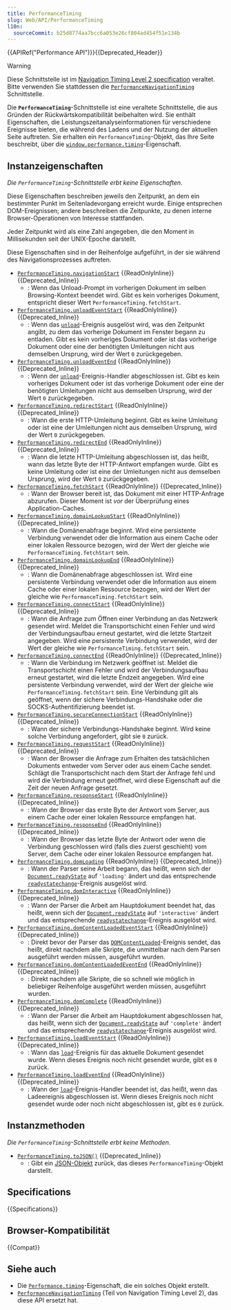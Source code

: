 ```yaml
---
title: PerformanceTiming
slug: Web/API/PerformanceTiming
l10n:
  sourceCommit: b25d8774aa7bcc6a053e26cf804ad454f51e134b
---
```


{{APIRef("Performance API")}}{{Deprecated_Header}}

> [!WARNING]
> Diese Schnittstelle ist im [Navigation Timing Level 2 specification](https://w3c.github.io/navigation-timing/#obsolete) veraltet. Bitte verwenden Sie stattdessen die [`PerformanceNavigationTiming`](/de/docs/Web/API/PerformanceNavigationTiming) Schnittstelle.

Die **`PerformanceTiming`**-Schnittstelle ist eine veraltete Schnittstelle, die aus Gründen der Rückwärtskompatibilität beibehalten wird. Sie enthält Eigenschaften, die Leistungszeitanalyseinformationen für verschiedene Ereignisse bieten, die während des Ladens und der Nutzung der aktuellen Seite auftreten. Sie erhalten ein `PerformanceTiming`-Objekt, das Ihre Seite beschreibt, über die [`window.performance.timing`](/de/docs/Web/API/Performance/timing)-Eigenschaft.

## Instanzeigenschaften

_Die `PerformanceTiming`-Schnittstelle erbt keine Eigenschaften._

Diese Eigenschaften beschreiben jeweils den Zeitpunkt, an dem ein bestimmter Punkt im Seitenladevorgang erreicht wurde. Einige entsprechen DOM-Ereignissen; andere beschreiben die Zeitpunkte, zu denen interne Browser-Operationen von Interesse stattfanden.

Jeder Zeitpunkt wird als eine Zahl angegeben, die den Moment in Millisekunden seit der UNIX-Epoche darstellt.

Diese Eigenschaften sind in der Reihenfolge aufgeführt, in der sie während des Navigationsprozesses auftreten.

- [`PerformanceTiming.navigationStart`](/de/docs/Web/API/PerformanceTiming/navigationStart) {{ReadOnlyInline}} {{Deprecated_Inline}}
  - : Wenn das Unload-Prompt im vorherigen Dokument im selben Browsing-Kontext beendet wird. Gibt es kein vorheriges Dokument, entspricht dieser Wert `PerformanceTiming.fetchStart`.
- [`PerformanceTiming.unloadEventStart`](/de/docs/Web/API/PerformanceTiming/unloadEventStart) {{ReadOnlyInline}} {{Deprecated_Inline}}
  - : Wenn das [`unload`](/de/docs/Web/API/Window/unload_event)-Ereignis ausgelöst wird, was den Zeitpunkt angibt, zu dem das vorherige Dokument im Fenster begann zu entladen. Gibt es kein vorheriges Dokument oder ist das vorherige Dokument oder eine der benötigten Umleitungen nicht aus demselben Ursprung, wird der Wert `0` zurückgegeben.
- [`PerformanceTiming.unloadEventEnd`](/de/docs/Web/API/PerformanceTiming/unloadEventEnd) {{ReadOnlyInline}} {{Deprecated_Inline}}
  - : Wenn der [`unload`](/de/docs/Web/API/Window/unload_event)-Ereignis-Handler abgeschlossen ist. Gibt es kein vorheriges Dokument oder ist das vorherige Dokument oder eine der benötigten Umleitungen nicht aus demselben Ursprung, wird der Wert `0` zurückgegeben.
- [`PerformanceTiming.redirectStart`](/de/docs/Web/API/PerformanceTiming/redirectStart) {{ReadOnlyInline}} {{Deprecated_Inline}}
  - : Wann die erste HTTP-Umleitung beginnt. Gibt es keine Umleitung oder ist eine der Umleitungen nicht aus demselben Ursprung, wird der Wert `0` zurückgegeben.
- [`PerformanceTiming.redirectEnd`](/de/docs/Web/API/PerformanceTiming/redirectEnd) {{ReadOnlyInline}} {{Deprecated_Inline}}
  - : Wann die letzte HTTP-Umleitung abgeschlossen ist, das heißt, wann das letzte Byte der HTTP-Antwort empfangen wurde. Gibt es keine Umleitung oder ist eine der Umleitungen nicht aus demselben Ursprung, wird der Wert `0` zurückgegeben.
- [`PerformanceTiming.fetchStart`](/de/docs/Web/API/PerformanceTiming/fetchStart) {{ReadOnlyInline}} {{Deprecated_Inline}}
  - : Wann der Browser bereit ist, das Dokument mit einer HTTP-Anfrage abzurufen. Dieser Moment ist _vor_ der Überprüfung eines Application-Caches.
- [`PerformanceTiming.domainLookupStart`](/de/docs/Web/API/PerformanceTiming/domainLookupStart) {{ReadOnlyInline}} {{Deprecated_Inline}}
  - : Wann die Domänenabfrage beginnt. Wird eine persistente Verbindung verwendet oder die Information aus einem Cache oder einer lokalen Ressource bezogen, wird der Wert der gleiche wie `PerformanceTiming.fetchStart` sein.
- [`PerformanceTiming.domainLookupEnd`](/de/docs/Web/API/PerformanceTiming/domainLookupEnd) {{ReadOnlyInline}} {{Deprecated_Inline}}
  - : Wann die Domänenabfrage abgeschlossen ist. Wird eine persistente Verbindung verwendet oder die Information aus einem Cache oder einer lokalen Ressource bezogen, wird der Wert der gleiche wie `PerformanceTiming.fetchStart` sein.
- [`PerformanceTiming.connectStart`](/de/docs/Web/API/PerformanceTiming/connectStart) {{ReadOnlyInline}} {{Deprecated_Inline}}
  - : Wann die Anfrage zum Öffnen einer Verbindung an das Netzwerk gesendet wird. Meldet die Transportschicht einen Fehler und wird der Verbindungsaufbau erneut gestartet, wird die letzte Startzeit angegeben. Wird eine persistente Verbindung verwendet, wird der Wert der gleiche wie `PerformanceTiming.fetchStart` sein.
- [`PerformanceTiming.connectEnd`](/de/docs/Web/API/PerformanceTiming/connectEnd) {{ReadOnlyInline}} {{Deprecated_Inline}}
  - : Wann die Verbindung im Netzwerk geöffnet ist. Meldet die Transportschicht einen Fehler und wird der Verbindungsaufbau erneut gestartet, wird die letzte Endzeit angegeben. Wird eine persistente Verbindung verwendet, wird der Wert der gleiche wie `PerformanceTiming.fetchStart` sein. Eine Verbindung gilt als geöffnet, wenn der sichere Verbindungs-Handshake oder die SOCKS-Authentifizierung beendet ist.
- [`PerformanceTiming.secureConnectionStart`](/de/docs/Web/API/PerformanceTiming/secureConnectionStart) {{ReadOnlyInline}} {{Deprecated_Inline}}
  - : Wann der sichere Verbindungs-Handshake beginnt. Wird keine solche Verbindung angefordert, gibt sie `0` zurück.
- [`PerformanceTiming.requestStart`](/de/docs/Web/API/PerformanceTiming/requestStart) {{ReadOnlyInline}} {{Deprecated_Inline}}
  - : Wann der Browser die Anfrage zum Erhalten des tatsächlichen Dokuments entweder vom Server oder aus einem Cache sendet. Schlägt die Transportschicht nach dem Start der Anfrage fehl und wird die Verbindung erneut geöffnet, wird diese Eigenschaft auf die Zeit der neuen Anfrage gesetzt.
- [`PerformanceTiming.responseStart`](/de/docs/Web/API/PerformanceTiming/responseStart) {{ReadOnlyInline}} {{Deprecated_Inline}}
  - : Wann der Browser das erste Byte der Antwort vom Server, aus einem Cache oder einer lokalen Ressource empfangen hat.
- [`PerformanceTiming.responseEnd`](/de/docs/Web/API/PerformanceTiming/responseEnd) {{ReadOnlyInline}} {{Deprecated_Inline}}
  - : Wann der Browser das letzte Byte der Antwort oder wenn die Verbindung geschlossen wird (falls dies zuerst geschieht) vom Server, dem Cache oder einer lokalen Ressource empfangen hat.
- [`PerformanceTiming.domLoading`](/de/docs/Web/API/PerformanceTiming/domLoading) {{ReadOnlyInline}} {{Deprecated_Inline}}
  - : Wann der Parser seine Arbeit begann, das heißt, wenn sich der [`Document.readyState`](/de/docs/Web/API/Document/readyState) auf `'loading'` ändert und das entsprechende [`readystatechange`](/de/docs/Web/API/Document/readystatechange_event)-Ereignis ausgelöst wird.
- [`PerformanceTiming.domInteractive`](/de/docs/Web/API/PerformanceTiming/domInteractive) {{ReadOnlyInline}} {{Deprecated_Inline}}
  - : Wann der Parser die Arbeit am Hauptdokument beendet hat, das heißt, wenn sich der [`Document.readyState`](/de/docs/Web/API/Document/readyState) auf `'interactive'` ändert und das entsprechende [`readystatechange`](/de/docs/Web/API/Document/readystatechange_event)-Ereignis ausgelöst wird.
- [`PerformanceTiming.domContentLoadedEventStart`](/de/docs/Web/API/PerformanceTiming/domContentLoadedEventStart) {{ReadOnlyInline}} {{Deprecated_Inline}}
  - : Direkt bevor der Parser das [`DOMContentLoaded`](/de/docs/Web/API/Document/DOMContentLoaded_event)-Ereignis sendet, das heißt, direkt nachdem alle Skripte, die unmittelbar nach dem Parsen ausgeführt werden müssen, ausgeführt wurden.
- [`PerformanceTiming.domContentLoadedEventEnd`](/de/docs/Web/API/PerformanceTiming/domContentLoadedEventEnd) {{ReadOnlyInline}} {{Deprecated_Inline}}
  - : Direkt nachdem alle Skripte, die so schnell wie möglich in beliebiger Reihenfolge ausgeführt werden müssen, ausgeführt wurden.
- [`PerformanceTiming.domComplete`](/de/docs/Web/API/PerformanceTiming/domComplete) {{ReadOnlyInline}} {{Deprecated_Inline}}
  - : Wann der Parser die Arbeit am Hauptdokument abgeschlossen hat, das heißt, wenn sich der [`Document.readyState`](/de/docs/Web/API/Document/readyState) auf `'complete'` ändert und das entsprechende [`readystatechange`](/de/docs/Web/API/Document/readystatechange_event)-Ereignis ausgelöst wird.
- [`PerformanceTiming.loadEventStart`](/de/docs/Web/API/PerformanceTiming/loadEventStart) {{ReadOnlyInline}} {{Deprecated_Inline}}
  - : Wann das [`load`](/de/docs/Web/API/Window/load_event)-Ereignis für das aktuelle Dokument gesendet wurde. Wenn dieses Ereignis noch nicht gesendet wurde, gibt es `0` zurück.
- [`PerformanceTiming.loadEventEnd`](/de/docs/Web/API/PerformanceTiming/loadEventEnd) {{ReadOnlyInline}} {{Deprecated_Inline}}
  - : Wann der [`load`](/de/docs/Web/API/Window/load_event)-Ereignis-Handler beendet ist, das heißt, wenn das Ladeereignis abgeschlossen ist. Wenn dieses Ereignis noch nicht gesendet wurde oder noch nicht abgeschlossen ist, gibt es `0` zurück.

## Instanzmethoden

_Die `PerformanceTiming`-Schnittstelle erbt keine Methoden._

- [`PerformanceTiming.toJSON()`](/de/docs/Web/API/PerformanceTiming/toJSON) {{Deprecated_Inline}}
  - : Gibt ein [JSON-Objekt](/de/docs/Web/JavaScript/Reference/Global_Objects/JSON) zurück, das dieses `PerformanceTiming`-Objekt darstellt.

## Specifications

{{Specifications}}

## Browser-Kompatibilität

{{Compat}}

## Siehe auch

- Die [`Performance.timing`](/de/docs/Web/API/Performance/timing)-Eigenschaft, die ein solches Objekt erstellt.
- [`PerformanceNavigationTiming`](/de/docs/Web/API/PerformanceNavigationTiming) (Teil von Navigation Timing Level 2), das diese API ersetzt hat.
